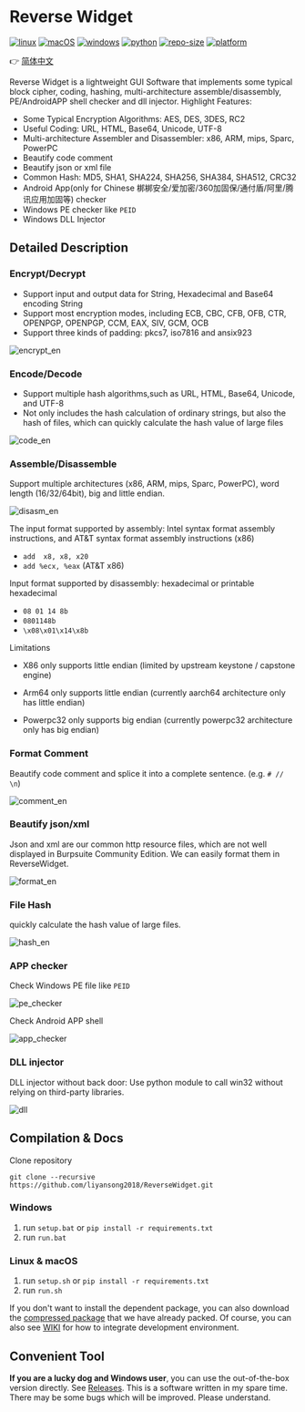 # Reverse Widget

[![linux](https://img.shields.io/badge/ubuntu-100%25-blue?style=flat-square&logo=ubuntu&logoColor=FFFFFF)](#)
[![macOS](https://img.shields.io/badge/macOS-10.15-blue?style=flat-square&logo=apple)](#) 
[![windows](https://img.shields.io/badge/windows-10|11-blue?style=flat-square&logo=windows)](#) 
[![python](https://img.shields.io/badge/python-<=v3.9-blue?style=flat-square&logo=python&logoColor=FFFFFF)](https://www.python.org/downloads/release/python-380/)
[![repo-size](https://img.shields.io/github/repo-size/liyansong2018/reversewidget?&style=flat-square&logo=qt&logoColor=FFFFFF)](#)
[![platform](https://img.shields.io/github/downloads/liyansong2018/reversewidget/total?color=blue&logo=github&style=flat-square)](https://github.com/liyansong2018/ReverseWidget/releases)

👉 [简体中文](https://github.com/liyansong2018/ReverseWidget/blob/master/README_zh.md)

Reverse Widget is a lightweight GUI Software that implements some typical  block cipher, coding, hashing, multi-architecture assemble/disassembly, PE/AndroidAPP shell checker and dll injector. Highlight Features:

- Some Typical Encryption Algorithms: AES, DES, 3DES, RC2
- Useful Coding: URL, HTML, Base64, Unicode, UTF-8
- Multi-architecture Assembler and Disassembler: x86, ARM, mips, Sparc, PowerPC
- Beautify code comment
- Beautify json or xml file
- Common Hash: MD5, SHA1, SHA224, SHA256, SHA384, SHA512, CRC32
- Android App(only for Chinese 梆梆安全/爱加密/360加固保/通付盾/阿里/腾讯应用加固等) checker
- Windows PE checker like `PEID`
- Windows DLL Injector

## Detailed Description

### Encrypt/Decrypt

- Support input and output data for String, Hexadecimal and Base64 encoding String
- Support most encryption modes, including ECB, CBC, CFB, OFB, CTR, OPENPGP, OPENPGP, CCM, EAX, SIV, GCM, OCB
- Support three kinds of padding: pkcs7, iso7816 and ansix923

![encrypt_en](images/encrypt_en.png)



### Encode/Decode

- Support multiple hash algorithms,such as URL, HTML, Base64, Unicode, and UTF-8
- Not only includes the hash calculation of ordinary strings, but also the hash of files, which can quickly calculate the hash value of large files

![code_en](images/code_en.png)



### Assemble/Disassemble

Support multiple architectures (x86, ARM, mips, Sparc, PowerPC), word length (16/32/64bit), big and little endian.

![disasm_en](images/disasm_en.png)

The input format supported by assembly: Intel syntax format assembly instructions, and AT&T syntax format assembly instructions (x86)

- `add  x8, x8, x20`
- `add %ecx, %eax` (AT&T x86)

Input format supported by disassembly: hexadecimal or printable hexadecimal

- `08 01 14 8b`   
- `0801148b`
- `\x08\x01\x14\x8b`

Limitations

- X86 only supports little endian (limited by upstream keystone / capstone engine)

- Arm64 only supports little endian (currently aarch64 architecture only has little endian)

- Powerpc32 only supports big endian (currently powerpc32 architecture only has big endian)



### Format Comment

Beautify code comment and splice it into a complete sentence. (e.g. `# // \n`)

![comment_en](images/comment_en.png)



### Beautify json/xml

Json and xml are our common http resource files, which are not well displayed in Burpsuite Community Edition. We can easily format them in ReverseWidget.

![format_en](images/format_en.png)



### File Hash

quickly calculate the hash value of large files.

![hash_en](images/hash_en.png)



### APP checker

Check Windows PE file like `PEID`

![pe_checker](images/pe_checker.png)

Check Android APP shell

![app_checker](images/app_checker.png)



### DLL injector

DLL injector without back door: Use python module to call win32 without relying on third-party libraries.

![dll](images/dll.png)



## Compilation & Docs

Clone repository
```shell
git clone --recursive https://github.com/liyansong2018/ReverseWidget.git
```

### Windows

1. run `setup.bat` or `pip install -r requirements.txt`
2. run `run.bat`

### Linux & macOS

1. run `setup.sh` or `pip install -r requirements.txt`
2. run `run.sh`

If you don't want to install the dependent package, you can also download the [compressed package](https://github.com/liyansong2018/ReverseWidget/releases) that we have already packed.
Of course, you can also see [WIKI](https://github.com/liyansong2018/ReverseWidget/wiki/%E5%BC%80%E5%8F%91%E7%8E%AF%E5%A2%83%E6%90%AD%E5%BB%BA) for how to integrate development environment.

## Convenient Tool

**If you are a lucky dog and Windows user**, you can use the out-of-the-box version directly. See [Releases](https://github.com/liyansong2018/ReverseWidget/releases). This is a software written in my spare time. There may be some bugs which will be improved. Please understand.